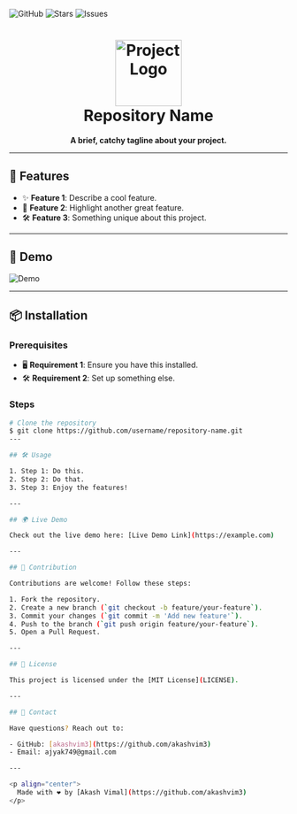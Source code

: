 ![GitHub](https://img.shields.io/github/license/username/repository-name?style=for-the-badge)
![Stars](https://img.shields.io/github/stars/username/repository-name?style=for-the-badge)
![Issues](https://img.shields.io/github/issues/username/repository-name?style=for-the-badge)

<h1 align="center">
  <img src="https://user-images.githubusercontent.com/0000000/animated-icon.gif" alt="Project Logo" width="120">
  <br>
  Repository Name
</h1>

<p align="center">
  <strong>A brief, catchy tagline about your project.</strong>
</p>

---

## 🌟 Features

- ✨ **Feature 1**: Describe a cool feature.
- 🚀 **Feature 2**: Highlight another great feature.
- 🛠️ **Feature 3**: Something unique about this project.

---

## 🎥 Demo

![Demo](https://user-images.githubusercontent.com/0000000/demo.gif)

---

## 📦 Installation

### Prerequisites
- 🖥️ **Requirement 1**: Ensure you have this installed.
- 🛠️ **Requirement 2**: Set up something else.

### Steps
```bash
# Clone the repository
$ git clone https://github.com/username/repository-name.git
---

## 🛠️ Usage

1. Step 1: Do this.
2. Step 2: Do that.
3. Step 3: Enjoy the features!

---

## 🌍 Live Demo

Check out the live demo here: [Live Demo Link](https://example.com)

---

## 🤝 Contribution

Contributions are welcome! Follow these steps:

1. Fork the repository.
2. Create a new branch (`git checkout -b feature/your-feature`).
3. Commit your changes (`git commit -m 'Add new feature'`).
4. Push to the branch (`git push origin feature/your-feature`).
5. Open a Pull Request.

---

## 📄 License

This project is licensed under the [MIT License](LICENSE).

---

## 💬 Contact

Have questions? Reach out to:

- GitHub: [akashvim3](https://github.com/akashvim3)
- Email: ajyak749@gmail.com

---

<p align="center">
  Made with ❤️ by [Akash Vimal](https://github.com/akashvim3)
</p>
